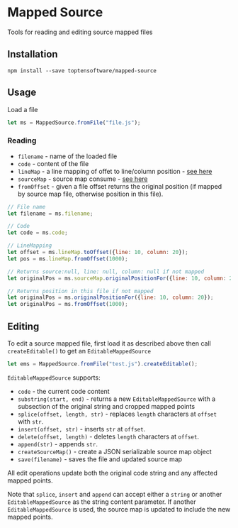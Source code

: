 # Mapped Source

Tools for reading and editing source mapped files

## Installation

```
npm install --save toptensoftware/mapped-source
```

## Usage

Load a file

```js
let ms = MappedSource.fromFile("file.js");
```

### Reading

* `filename` - name of the loaded file
* `code` - content of the file
* `lineMap` - a line mapping of offet to line/column position - [see here](https://github.com/toptensoftware/linemap)
* `sourceMap` - source map consume - [see here](https://github.com/jridgewell/source-map)
* `fromOffset` - given a file offset returns the original position (if mapped 
by source map file, otherwise position in this file).

```js
// File name
let filename = ms.filename;

// Code
let code = ms.code;

// LineMapping
let offset = ms.lineMap.toOffset({line: 10, column: 20});
let pos = ms.lineMap.fromOffset(1000);

// Returns source:null, line: null, column: null if not mapped
let originalPos = ms.sourceMap.originalPositionFor({line: 10, column: 20});

// Returns position in this file if not mapped
let originalPos = ms.originalPositionFor({line: 10, column: 20});
let originalPos = ms.fromOffset(1000);
```


## Editing

To edit a source mapped file, first load it as described above
then call `createEditable()` to get an `EditableMappedSource`

```js
let ems = MappedSource.fromFile("test.js").createEditable();
```

`EditableMappedSource` supports:

* `code` - the current code content
* `substring(start, end)` - returns a new `EditableMappedSource`
  with a subsection of the original string and cropped mapped points
* `splice(offset, length, str)` - replaces `length` characters at
  `offset` with `str`.
* `insert(offset, str)` - inserts `str` at `offset`.
* `delete(offset, length)` - deletes `length` characters at `offset`.
* `append(str)` - appends `str`.
* `createSourceMap()` - create a JSON serializable source map object
* `save(filename)` - saves the file and updated source map

All edit operations update both the original code string and any
affected mapped points.

Note that `splice`, `insert` and `append` can accept either a `string`
or another `EditableMappedSource` as the string content parameter.  If
another `EditableMappedSource` is used, the source map is updated to 
include the new mapped points.


  
   